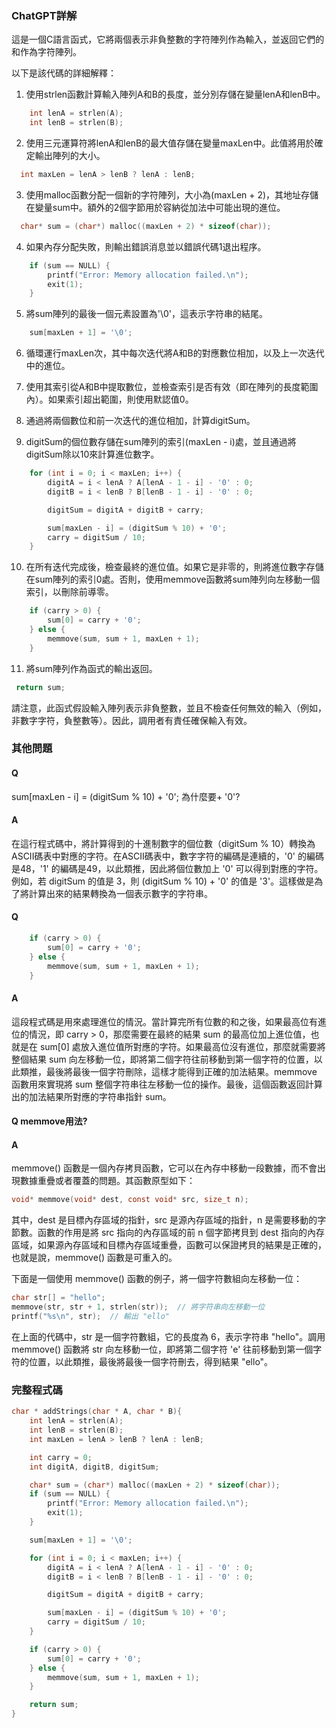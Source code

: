 ### ChatGPT詳解

這是一個C語言函式，它將兩個表示非負整數的字符陣列作為輸入，並返回它們的和作為字符陣列。

以下是該代碼的詳細解釋：

1. 使用strlen函數計算輸入陣列A和B的長度，並分別存儲在變量lenA和lenB中。
```c
    int lenA = strlen(A);
    int lenB = strlen(B);
```
2. 使用三元運算符將lenA和lenB的最大值存儲在變量maxLen中。此值將用於確定輸出陣列的大小。
```c
  int maxLen = lenA > lenB ? lenA : lenB;
```
3. 使用malloc函數分配一個新的字符陣列，大小為(maxLen + 2)，其地址存儲在變量sum中。額外的2個字節用於容納從加法中可能出現的進位。
```c
  char* sum = (char*) malloc((maxLen + 2) * sizeof(char));
```
4. 如果內存分配失敗，則輸出錯誤消息並以錯誤代碼1退出程序。
```c
    if (sum == NULL) {
        printf("Error: Memory allocation failed.\n");
        exit(1);
    }
```
5. 將sum陣列的最後一個元素設置為'\0'，這表示字符串的結尾。
```c
    sum[maxLen + 1] = '\0';
```
6. 循環運行maxLen次，其中每次迭代將A和B的對應數位相加，以及上一次迭代中的進位。

7. 使用其索引從A和B中提取數位，並檢查索引是否有效（即在陣列的長度範圍內）。如果索引超出範圍，則使用默認值0。

8. 通過將兩個數位和前一次迭代的進位相加，計算digitSum。

9. digitSum的個位數存儲在sum陣列的索引(maxLen - i)處，並且通過將digitSum除以10來計算進位數字。
```c
    for (int i = 0; i < maxLen; i++) {
        digitA = i < lenA ? A[lenA - 1 - i] - '0' : 0;
        digitB = i < lenB ? B[lenB - 1 - i] - '0' : 0;

        digitSum = digitA + digitB + carry;

        sum[maxLen - i] = (digitSum % 10) + '0';
        carry = digitSum / 10;
    }
```
10. 在所有迭代完成後，檢查最終的進位值。如果它是非零的，則將進位數字存儲在sum陣列的索引0處。否則，使用memmove函數將sum陣列向左移動一個索引，以刪除前導零。
```c
    if (carry > 0) {
        sum[0] = carry + '0';
    } else {
        memmove(sum, sum + 1, maxLen + 1);
    }
```
11. 將sum陣列作為函式的輸出返回。
```c
 return sum;
```
請注意，此函式假設輸入陣列表示非負整數，並且不檢查任何無效的輸入（例如，非數字字符，負整數等）。因此，調用者有責任確保輸入有效。

### 其他問題
#### Q
sum[maxLen - i] = (digitSum % 10) + '0';
為什麼要+ '0'?
#### A
在這行程式碼中，將計算得到的十進制數字的個位數（digitSum % 10）轉換為ASCII碼表中對應的字符。在ASCII碼表中，數字字符的編碼是連續的，'0' 的編碼是48，'1' 的編碼是49，以此類推，因此將個位數加上 '0' 可以得到對應的字符。例如，若 digitSum 的值是 3，則 (digitSum % 10) + '0' 的值是 '3'。這樣做是為了將計算出來的結果轉換為一個表示數字的字符串。

#### Q
```c
    if (carry > 0) {
        sum[0] = carry + '0';
    } else {
        memmove(sum, sum + 1, maxLen + 1);
    }
```
#### A
這段程式碼是用來處理進位的情況。當計算完所有位數的和之後，如果最高位有進位的情況，即 carry > 0，那麼需要在最終的結果 sum 的最高位加上進位值，也就是在 sum[0] 處放入進位值所對應的字符。如果最高位沒有進位，那麼就需要將整個結果 sum 向左移動一位，即將第二個字符往前移動到第一個字符的位置，以此類推，最後將最後一個字符刪除，這樣才能得到正確的加法結果。memmove 函數用來實現將 sum 整個字符串往左移動一位的操作。最後，這個函數返回計算出的加法結果所對應的字符串指針 sum。

#### Q memmove用法?

#### A
memmove() 函數是一個內存拷貝函數，它可以在內存中移動一段數據，而不會出現數據重疊或者覆蓋的問題。其函數原型如下：

``` c
void* memmove(void* dest, const void* src, size_t n);
```

其中，dest 是目標內存區域的指針，src 是源內存區域的指針，n 是需要移動的字節數。函數的作用是將 src 指向的內存區域的前 n 個字節拷貝到 dest 指向的內存區域，如果源內存區域和目標內存區域重疊，函數可以保證拷貝的結果是正確的，也就是說，memmove() 函數是可重入的。

下面是一個使用 memmove() 函數的例子，將一個字符數組向左移動一位：

``` c
char str[] = "hello";
memmove(str, str + 1, strlen(str));  // 將字符串向左移動一位
printf("%s\n", str);  // 輸出 "ello"
```

在上面的代碼中，str 是一個字符數組，它的長度為 6，表示字符串 "hello"。調用 memmove() 函數將 str 向左移動一位，即將第二個字符 'e' 往前移動到第一個字符的位置，以此類推，最後將最後一個字符刪去，得到結果 "ello"。
### 完整程式碼
``` c
char * addStrings(char * A, char * B){
    int lenA = strlen(A);
    int lenB = strlen(B);
    int maxLen = lenA > lenB ? lenA : lenB;

    int carry = 0;
    int digitA, digitB, digitSum;

    char* sum = (char*) malloc((maxLen + 2) * sizeof(char));
    if (sum == NULL) {
        printf("Error: Memory allocation failed.\n");
        exit(1);
    }

    sum[maxLen + 1] = '\0';

    for (int i = 0; i < maxLen; i++) {
        digitA = i < lenA ? A[lenA - 1 - i] - '0' : 0;
        digitB = i < lenB ? B[lenB - 1 - i] - '0' : 0;

        digitSum = digitA + digitB + carry;

        sum[maxLen - i] = (digitSum % 10) + '0';
        carry = digitSum / 10;
    }

    if (carry > 0) {
        sum[0] = carry + '0';
    } else {
        memmove(sum, sum + 1, maxLen + 1);
    }

    return sum;
}
```
